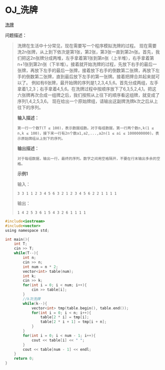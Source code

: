 # OJ_洗牌

[洗牌](<https://www.nowcoder.com/practice/5a0a2c7e431e4fbbbb1ff32ac6e8dfa0?tpId=85&&tqId=29848&rp=1&ru=/activity/oj&qru=/ta/2017test/question-ranking>)

问题描述：

>洗牌在生活中十分常见，现在需要写一个程序模拟洗牌的过程。 现在需要洗2n张牌，从上到下依次是第1张，第2张，第3张一直到第2n张。首先，我们把这2n张牌分成两堆，左手拿着第1张到第n张（上半堆），右手拿着第n+1张到第2n张（下半堆）。接着就开始洗牌的过程，先放下右手的最后一张牌，再放下左手的最后一张牌，接着放下右手的倒数第二张牌，再放下左手的倒数第二张牌，直到最后放下左手的第一张牌。接着把牌合并起来就可以了。 例如有6张牌，最开始牌的序列是1,2,3,4,5,6。首先分成两组，左手拿着1,2,3；右手拿着4,5,6。在洗牌过程中按顺序放下了6,3,5,2,4,1。把这六张牌再次合成一组牌之后，我们按照从上往下的顺序看这组牌，就变成了序列1,4,2,5,3,6。 现在给出一个原始牌组，请输出这副牌洗牌k次之后从上往下的序列。
>
>**输入描述：**
>
>```
>第一行一个数T(T ≤ 100)，表示数据组数。对于每组数据，第一行两个数n,k(1 ≤ n,k ≤ 100)，接下来一行有2n个数a1,a2,...,a2n(1 ≤ ai ≤ 1000000000)。表示原始牌组从上到下的序列。
>```
>
>**输出描述：**
>
>```
>对于每组数据，输出一行，最终的序列。数字之间用空格隔开，不要在行末输出多余的空格。
>```
>
>**示例1**
>
>输入：
>
>```
>3 3 1 1 2 3 4 5 6 3 2 1 2 3 4 5 6 2 2 1 1 1 1
>```
>
>输出：
>
>```
>1 4 2 5 3 6 1 5 4 3 2 6 1 1 1 1
>```

~~~C
#include<iostream>
#include<vector>
using namespace std;

int main(){
    int T;
    cin >> T;
    while(T--){
        int n;
        cin >> n;
        int num = n * 2;
        vector<int> table(num);
        int k;
        cin >> k;
        for(int i = 0; i < num; i++){
            cin >> table[i];
        }
        //k次洗牌
        while(k--){
            vector<int> tmp(table.begin(), table.end());
            for(int i = 0; i < n; i++){
                table[2 * i] = tmp[i];
                table[2 * i + 1] = tmp[i + n];
            }
        }
        for(int i = 0; i < num - 1; i++){
            cout << table[i] << " ";
        }
        cout << table[num - 1] << endl;
    }
    return 0;
}
~~~

